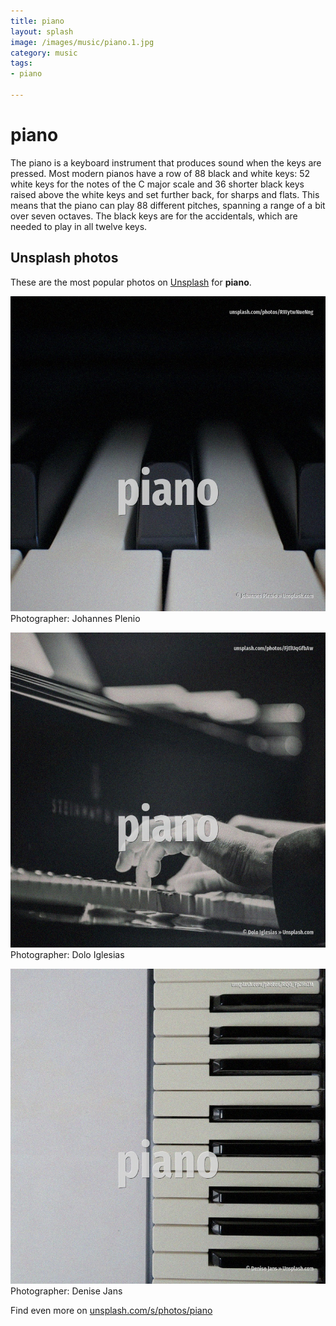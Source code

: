 ```yaml
---
title: piano
layout: splash
image: /images/music/piano.1.jpg
category: music
tags:
- piano

---
```

# piano

The piano is a keyboard instrument that produces sound when the keys are pressed. Most modern pianos have a row of 88 black and white keys: 52 white keys for the notes of the C  major scale  and 36 shorter black keys raised above the white keys and set further back, for sharps  and flats. This means that the piano can play 88 different pitches, spanning a range of a bit over seven  octaves. The black keys are for the accidentals, which are needed to play in all twelve keys.  

 
## Unsplash photos
These are the most popular photos on [Unsplash](https://unsplash.com) for **piano**.
 
![piano](/images/music/piano.1.jpg)
Photographer:  Johannes Plenio
 
![piano](/images/music/piano.2.jpg)
Photographer:  Dolo Iglesias
 
![piano](/images/music/piano.3.jpg)
Photographer:  Denise Jans
 
Find even more on [unsplash.com/s/photos/piano](https://unsplash.com/s/photos/piano)
 
